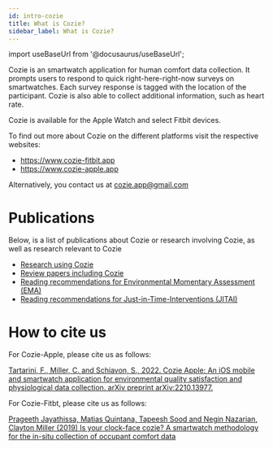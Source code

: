 ```yaml
---
id: intro-cozie
title: What is Cozie?
sidebar_label: What is Cozie?
---
```


import useBaseUrl from '@docusaurus/useBaseUrl';

Cozie is an smartwatch application for human comfort data collection. It prompts users to respond to quick right-here-right-now surveys on smartwatches. Each survey response is tagged with the location of the participant. Cozie is also able to collect additional information, such as heart rate.

Cozie is available for the Apple Watch and select Fitbit devices.

To find out more about Cozie on the different platforms visit the respective websites: 
- https://www.cozie-fitbit.app
- https://www.cozie-apple.app 

Alternatively, you contact us at cozie.app@gmail.com


# Publications
Below, is a list of publications about Cozie or research involving Cozie, as well as research relevant to Cozie
 - [Research using Cozie](/docs/research/publications-cozie)
 - [Review papers including Cozie](/docs/research/publications-cozie-reviews)
 - [Reading recommendations for Environmental Momentary Assessment (EMA)](/docs/research/publications-ema)
 - [Reading recommendations for Just-in-Time-Interventions (JITAI)](/docs/research/publications-jitai)


# How to cite us
For Cozie-Apple, please cite us as follows:

[Tartarini, F., Miller, C. and Schiavon, S., 2022. Cozie Apple: An iOS mobile and smartwatch application for environmental quality satisfaction and physiological data collection. arXiv preprint arXiv:2210.13977.](https://arxiv.org/abs/2210.13977)

For Cozie-Fitbt, please cite us as follows:
 
[Prageeth Jayathissa, Matias Quintana, Tapeesh Sood and Negin Nazarian, Clayton Miller (2019) Is your clock-face cozie? A smartwatch methodology for the in-situ collection of occupant comfort data](https://iopscience.iop.org/article/10.1088/1742-6596/1343/1/012145)

[//]: # ""

